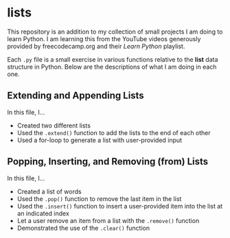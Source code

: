 # lists

This repository is an addition to my collection of small projects I am doing to learn Python.
I am learning this from the YouTube videos generously provided by freecodecamp.org and their
*Learn Python* playlist. 

Each `.py` file is a small exercise in various functions relative to the **list** data structure in Python.
Below are the descriptions of what I am doing in each one.

## Extending and Appending Lists

In this file, I...
- Created two different lists
- Used the `.extend()` function to add the lists to the end of each other
- Used a for-loop to generate a list with user-provided input

## Popping, Inserting, and Removing (from) Lists

In this file, I...
- Created a list of words
- Used the `.pop()` function to remove the last item in the list
- Used the `.insert()` function to insert a user-provided item into the list at an indicated index
- Let a user remove an item from a list with the `.remove()` function
- Demonstrated the use of the `.clear()` function